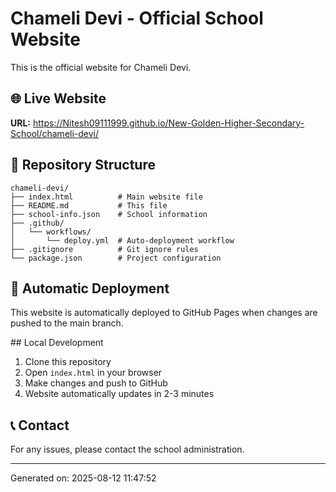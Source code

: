 # Chameli Devi - Official School Website

This is the official website for Chameli Devi.

## 🌐 Live Website
**URL:** https://Nitesh09111999.github.io/New-Golden-Higher-Secondary-School/chameli-devi/

## 📁 Repository Structure
```
chameli-devi/
├── index.html          # Main website file
├── README.md           # This file
├── school-info.json    # School information
├── .github/
│   └── workflows/
│       └── deploy.yml  # Auto-deployment workflow
├── .gitignore          # Git ignore rules
└── package.json        # Project configuration
```

## 🚀 Automatic Deployment
This website is automatically deployed to GitHub Pages when changes are pushed to the main branch.

##️ Local Development
1. Clone this repository
2. Open `index.html` in your browser
3. Make changes and push to GitHub
4. Website automatically updates in 2-3 minutes

## 📞 Contact
For any issues, please contact the school administration.

---
Generated on: 2025-08-12 11:47:52
